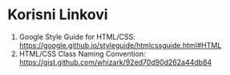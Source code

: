 
# Korisni Linkovi 
1. Google Style Guide for HTML/CSS: https://google.github.io/styleguide/htmlcssguide.html#HTML
2. HTML/CSS Class Naming Convention: https://gist.github.com/whizark/92ed70d90d262a44db84

